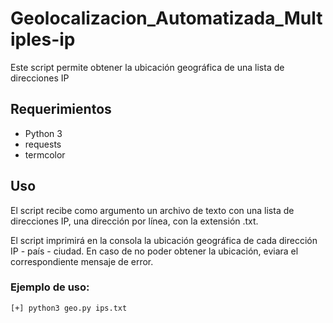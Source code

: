 # Geolocalizacion_Automatizada_Multiples-ip
Este script permite obtener la ubicación geográfica de una lista de direcciones IP


## Requerimientos

  - Python 3
  - requests
  - termcolor

## Uso
El script recibe como argumento un archivo de texto con una lista de direcciones IP, una dirección por línea, con la extensión .txt.

El script imprimirá en la consola la ubicación geográfica de cada dirección IP  - país - ciudad. En caso de no poder obtener la ubicación, eviara el correspondiente mensaje de error.

### Ejemplo de uso:

```
[+] python3 geo.py ips.txt

```

